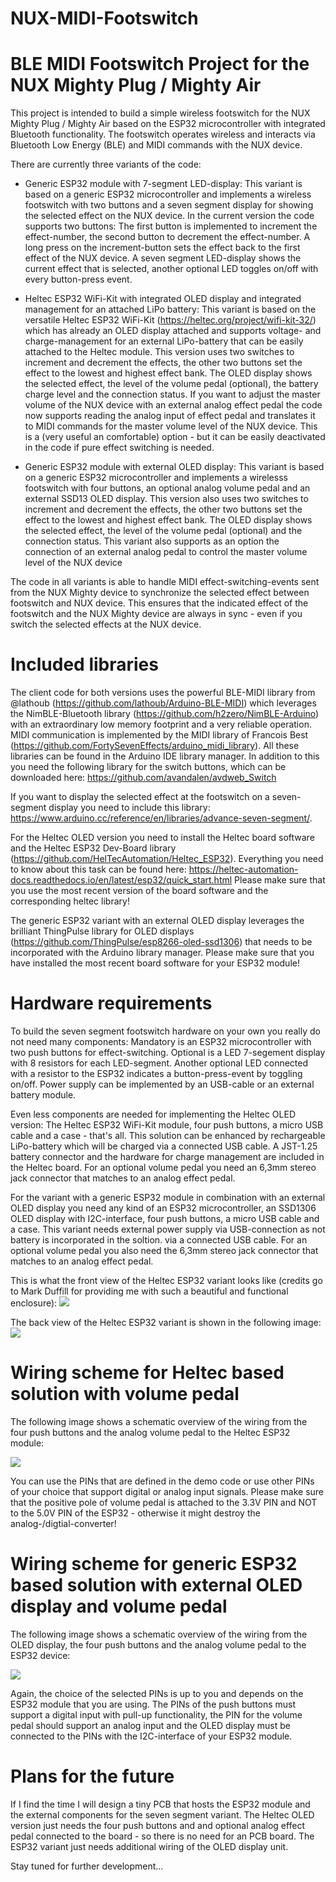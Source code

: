 # NUX-MIDI-Footswitch
# BLE MIDI Footswitch Project for the NUX Mighty Plug / Mighty Air

This project is intended to build a simple wireless footswitch for the NUX Mighty Plug / Mighty Air based on the ESP32 microcontroller with integrated Bluetooth functionality. The footswitch operates wireless and interacts via Bluetooth Low Energy (BLE) and MIDI commands with the NUX device.

There are currently three variants of the code:
- Generic ESP32 module with 7-segment LED-display: This variant is based on a generic ESP32 microcontroller and implements a wireless footswitch with two buttons and a seven segment display for showing the selected effect on the NUX device. In the current version the code supports two buttons: The first button is implemented to increment the effect-number, the second button to decrement the effect-number. A long press on the increment-button sets the effect back to the first effect of the NUX device. A seven segment LED-display shows the current effect that is selected, another optional LED toggles on/off with every button-press event.

- Heltec ESP32 WiFi-Kit with integrated OLED display and integrated management for an attached LiPo battery: This variant is based on the versatile Heltec ESP32 WiFi-Kit  (https://heltec.org/project/wifi-kit-32/) which has already an OLED display attached and supports voltage- and charge-management for an external LiPo-battery that can be easily attached to the Heltec module. This version uses two switches to increment and decrement the effects, the other two buttons set the effect to the lowest and highest effect bank. The OLED display shows the selected effect, the level of the volume pedal (optional), the battery charge level and the connection status. If you want to adjust the master volume of the NUX device with an external analog effect pedal the code now supports reading the analog input of effect pedal and translates it to MIDI commands for the master volume level of the NUX device. This is a (very useful an comfortable) option - but it can be easily deactivated in the code if pure effect switching is needed.

- Generic ESP32 module with external OLED display: This variant is based on a generic ESP32 microcontroller and  implements a wirelesss footswitch with four buttons, an optional analog volume pedal and an external SSD13 OLED display. This version also uses two switches to increment and decrement the effects, the other two buttons set the effect to the lowest and highest effect bank. The OLED display shows the selected effect, the level of the volume pedal (optional) and the connection status. This variant also supports as an option the connection of an external analog pedal to control the master volume level of the NUX device

The code in all variants is able to handle MIDI effect-switching-events sent from the NUX Mighty device to synchronize the selected effect between footswitch and NUX device. This ensures that the indicated effect of the footswitch and the NUX Mighty device are always in sync - even if you switch the selected effects at the NUX device.

# Included libraries
The client code for both versions uses the powerful BLE-MIDI library from @lathoub (https://github.com/lathoub/Arduino-BLE-MIDI) which leverages the NimBLE-Bluetooth library (https://github.com/h2zero/NimBLE-Arduino) with an extraordinary low memory footprint and a very reliable operation. MIDI communication is implemented by the MIDI library of Francois Best (https://github.com/FortySevenEffects/arduino_midi_library). All these libraries can be found in the Arduino IDE library manager. In addition to this you need the following library for the switch buttons, which can be downloaded here: https://github.com/avandalen/avdweb_Switch

If you want to display the selected effect at the footswitch on a seven-segment display you need to include this library: https://www.arduino.cc/reference/en/libraries/advance-seven-segment/.

For the Heltec OLED version you need to install the Heltec board software and the Heltec ESP32 Dev-Board library (https://github.com/HelTecAutomation/Heltec_ESP32). Everything you need to know about this task can be found here: https://heltec-automation-docs.readthedocs.io/en/latest/esp32/quick_start.html
Please make sure that you use the most recent version of the board software and the corresponding heltec library!

The generic ESP32 variant with an external OLED display leverages the brilliant ThingPulse library for OLED displays (https://github.com/ThingPulse/esp8266-oled-ssd1306) that needs to be incorporated with the Arduino library manager. Please make sure that you have installed the most recent board software for your ESP32 module!

# Hardware requirements
To build the seven segment footswitch hardware on your own you really do not need many components: Mandatory is an ESP32 microcontroller with two push buttons for effect-switching. Optional is a LED 7-segement display with 8 resistors for each LED-segment. Another optional LED connected with a resistor to the ESP32 indicates a button-press-event by toggling on/off. Power supply can be implemented by an USB-cable or an external battery module.

Even less components are needed for implementing the Heltec OLED version: The Heltec ESP32 WiFi-Kit module, four push buttons, a micro USB cable and a case - that's all. This solution can be enhanced by rechargeable LiPo-battery which will be charged via a connected USB cable. A JST-1.25 battery connector and the hardware for charge management are included in the Heltec board. For an optional volume pedal you need an 6,3mm stereo jack connector that matches to an analog effect pedal.

For the variant with a generic ESP32 module in combination with an external OLED display you need any kind of an ESP32 microcontroller, an SSD1306 OLED display with I2C-interface, four push buttons, a micro USB cable and a case. This variant needs external power supply via USB-connection as not battery is incorporated in the soltion. via a connected USB cable. For an optional volume pedal you also need the 6,3mm stereo jack connector that matches to an analog effect pedal.

This is what the front view of the Heltec ESP32 variant looks like (credits go to Mark Duffill for providing me with such a beautiful and functional enclosure):
<img src="https://github.com/MicroMidi/NUX-MIDI-Footswitch/blob/main/images/Nux-Footswitch-Volume-Front.jpg">

The back view of the Heltec ESP32 variant is shown in the following image:
<img src="https://github.com/MicroMidi/NUX-MIDI-Footswitch/blob/main/images/Nux-Footswitch-Volume-Back.jpg">

# Wiring scheme for Heltec based solution with volume pedal
The following image shows a schematic overview of the wiring from the four push buttons and the analog volume pedal to the Heltec ESP32 module:

<img src="https://github.com/MicroMidi/NUX-MIDI-Footswitch/blob/main/images/Nux-Footswitch-Volume-Wiring-Scheme.jpg">

You can use the PINs that are defined in the demo code or use other PINs of your choice that support digital or analog input signals. Please make sure that the 	positive pole of volume pedal is attached to the 3.3V PIN and NOT to the 5.0V PIN of the ESP32 - otherwise it might destroy the analog-/digtial-converter!

# Wiring scheme for generic ESP32 based solution with external OLED display and volume pedal
The following image shows a schematic overview of the wiring from the OLED display, the four push buttons and the analog volume pedal to the ESP32 device:

<img src="https://github.com/MicroMidi/NUX-MIDI-Footswitch/blob/main/images/Nux-Footswitch-Volume-Wiring-Scheme-ESP32.jpg">

Again, the choice of the selected PINs is up to you and depends on the ESP32 module that you are using. The PINs of the push buttons must support a digital input with pull-up functionality, the PIN for the volume pedal should support an analog input and the OLED display must be connected to the PINs with the I2C-interface of your ESP32 module. 

# Plans for the future
If I find the time I will design a tiny PCB that hosts the ESP32 module and the external components for the seven segment variant. The Heltec OLED version just needs the four push buttons and and optional analog effect pedal connected to the board - so there is no need for an PCB board. The ESP32 variant just needs additional wiring of the OLED display unit.

Stay tuned for further development...
